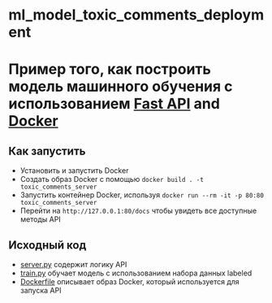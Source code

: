 # ml_model_toxic_comments_deployment

# Пример того, как построить модель машинного обучения с использованием [Fast API](https://fastapi.tiangolo.com/) and [Docker](https://www.docker.com/)

## Как запустить
* Установить и запустить Docker
* Создать образ Docker с помощью `docker build . -t toxic_comments_server`
* Запустить контейнер Docker, используя `docker run --rm -it -p 80:80 toxic_comments_server`
* Перейти на `http://127.0.0.1:80/docs` чтобы увидеть все доступные методы API

## Исходный код
* [server.py](server.py) содержит логику API
* [train.py](train.py) обучает модель с использованием набора данных labeled
* [Dockerfile](Dockerfile) описывает образ Docker, который используется для запуска API

